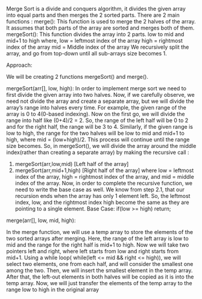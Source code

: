 Merge Sort is a divide and conquers algorithm, it divides the given array into equal parts and then merges the 2 sorted parts. 
There are 2 main functions :
merge(): This function is used to merge the 2 halves of the array. It assumes that both parts of the array are sorted and merges both of them.
mergeSort(): This function divides the array into 2 parts. low to mid and mid+1 to high where,
 low = leftmost index of the array
 high = rightmost index of the array
 mid = Middle index of the array 
We recursively split the array, and go from top-down until all sub-arrays size becomes 1.

Approach:

We will be creating 2 functions mergeSort() and merge().

mergeSort(arr[], low, high):
In order to implement merge sort we need to first divide the given array into two halves. Now, if we carefully observe, we need not divide the array and create a separate array, but we will divide the array’s range into halves every time. For example, the given range of the array is 0 to 4(0-based indexing). Now on the first go, we will divide the range into half like (0+4)/2 = 2. So, the range of the left half will be 0 to 2 and for the right half, the range will be 3 to 4. Similarly, if the given range is low to high, the range for the two halves will be low to mid and mid+1 to high, where mid = (low+high)/2. This process will continue until the range size becomes.
So, in mergeSort(), we will divide the array around the middle index(rather than creating a separate array) by making the recursive call :
1. mergeSort(arr,low,mid)   [Left half of the array]
2. mergeSort(arr,mid+1,high)  [Right half of the array]
where low = leftmost index of the array, high = rightmost index of the array, and mid = middle index of the array.
Now, in order to complete the recursive function, we need to write the base case as well. We know from step 2.1, that our recursion ends when the array has only 1 element left. So, the leftmost index, low, and the rightmost index high become the same as they are pointing to a single element.
Base Case: if(low >= high) return;


merge(arr[], low, mid, high):

In the merge function, we will use a temp array to store the elements of the two sorted arrays after merging. Here, the range of the left array is low to mid and the range for the right half is mid+1 to high.
Now we will take two pointers left and right, where left starts from low and right starts from mid+1.
Using a while loop( while(left <= mid && right <= high)), we will select two elements, one from each half, and will consider the smallest one among the two. Then, we will insert the smallest element in the temp array.
After that, the left-out elements in both halves will be copied as it is into the temp array.
Now, we will just transfer the elements of the temp array to the range low to high in the original array